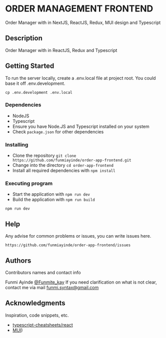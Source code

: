 # ORDER MANAGEMENT FRONTEND

Order Manager with in NextJS, ReactJS, Redux, MUI design and Typescript

## Description

Order Manager with in ReactJS, Redux and Typescript

## Getting Started
To run the server locally, create a .env.local file at project root. You could base it off .env.development.

```shell
cp .env.development .env.local
```
### Dependencies

* NodeJS
* Typescript
* Ensure you have Node.JS and Typescript installed on your system
* Check `package.json` for other dependencies

### Installing

* Clone the repository `git clone  https://github.com/funmiayinde/order-app-frontend.git`
* Change into the directory `cd order-app-frontend`
* Install all required dependencies with `npm install`

### Executing program

* Start the application with `npm run dev`
* Build the application with `npm run build`
```
npm run dev
```

## Help

Any advise for common problems or issues, you can write issues here.
```
https://github.com/funmiayinde/order-app-frontend/issues
```

## Authors

Contributors names and contact info

 Funmi Ayinde
[@Funmite_kay](https://twitter.com/Funmite_kay)
If you need clarification on what is not clear, contact me via mail [funmi.syntax@gmail.com](mailto:funmi.syntax@gmail.com)

## Acknowledgments
Inspiration, code snippets, etc.
* [typescript-cheatsheets/react]([https://github.com/typescript-cheatsheets/react])
* [MUI](https://mui.com/material-ui/))
